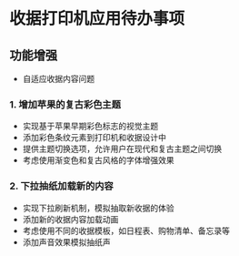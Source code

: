 # 收据打印机应用待办事项

## 功能增强

- 自适应收据内容问题

### 1. 增加苹果的复古彩色主题
- 实现基于苹果早期彩色标志的视觉主题
- 添加彩色条纹元素到打印机和收据设计中
- 提供主题切换选项，允许用户在现代和复古主题之间切换
- 考虑使用渐变色和复古风格的字体增强效果

### 2. 下拉抽纸加载新的内容
- 实现下拉刷新机制，模拟抽取新收据的体验
- 添加新的收据内容加载动画
- 考虑使用不同的收据模板，如日程表、购物清单、备忘录等
- 添加声音效果模拟抽纸声